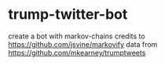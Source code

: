 # trump-twitter-bot
create a bot with markov-chains
credits to https://github.com/jsvine/markovify 
data from https://github.com/mkearney/trumptweets
